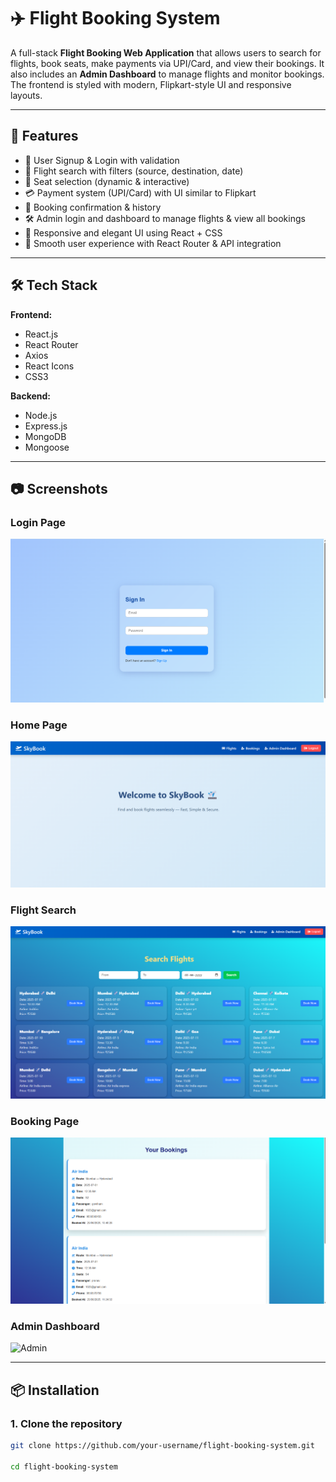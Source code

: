 # ✈️ Flight Booking System

A full-stack **Flight Booking Web Application** that allows users to search for flights, book seats, make payments via UPI/Card, and view their bookings. It also includes an **Admin Dashboard** to manage flights and monitor bookings. The frontend is styled with modern, Flipkart-style UI and responsive layouts.

---

## 🚀 Features

- 🔐 User Signup & Login with validation
- 🔎 Flight search with filters (source, destination, date)
- 💺 Seat selection (dynamic & interactive)
- 💳 Payment system (UPI/Card) with UI similar to Flipkart
- 📄 Booking confirmation & history
- 🛠 Admin login and dashboard to manage flights & view all bookings
- 📱 Responsive and elegant UI using React + CSS
- 🌈 Smooth user experience with React Router & API integration

---

## 🛠 Tech Stack

**Frontend:**
- React.js
- React Router
- Axios
- React Icons
- CSS3 

**Backend:**
- Node.js
- Express.js
- MongoDB
- Mongoose

---

## 📷 Screenshots

### Login Page

![Login](./screenshots/Login.png)

### Home Page

![Home](./screenshots/HomePage.png)

### Flight Search

![Flights](./screenshots/Flights.png)

### Booking Page

![Booking](./screenshots/Bookings.png)


### Admin Dashboard

![Admin](./screenshots/Dashboard.png)

---


## 📦 Installation

### 1. Clone the repository

```bash
git clone https://github.com/your-username/flight-booking-system.git

cd flight-booking-system
